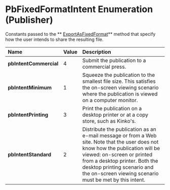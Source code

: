 
# PbFixedFormatIntent Enumeration (Publisher)

Constants passed to the  ** [ExportAsFixedFormat](8bb5b64f-57b2-cf87-344c-be1e2741a59c.md)** method that specify how the user intends to share the resulting file.



|**Name**|**Value**|**Description**|
|:-----|:-----|:-----|
| **pbIntentCommercial**|4|Submit the publication to a commercial press.|
| **pbIntentMinimum**|1|Squeeze the publication to the smallest file size. This satisfies the on-screen viewing scenario where the publication is viewed on a computer monitor.|
| **pbIntentPrinting**|3|Print the publication on a desktop printer or at a copy store, such as Kinko's.|
| **pbIntentStandard**|2|Distribute the publication as an e-mail message or from a Web site. Note that the user does not know how the publication will be viewed: on-screen or printed from a desktop printer. Both the desktop printing scenario and the on-screen viewing scenario must be met by this intent.|
